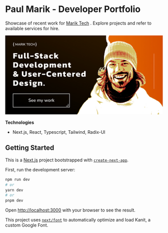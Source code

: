 # Paul Marik - Developer Portfolio

Showcase of recent work for [Marik Tech](https://www.marik.tech/) . Explore projects and refer to available services for hire.

![Marik Tech - Software Engineer](https://github.com/pmarik/portfolio-nextjs/blob/main/public/marik-tech-og.jpg)

**Technologies**
- Next.js, React, Typescript, Tailwind, Radix-UI


## Getting Started

This is a [Next.js](https://nextjs.org/) project bootstrapped with [`create-next-app`](https://github.com/vercel/next.js/tree/canary/packages/create-next-app).

First, run the development server:

```bash
npm run dev
# or
yarn dev
# or
pnpm dev
```

Open [http://localhost:3000](http://localhost:3000) with your browser to see the result.


This project uses [`next/font`](https://nextjs.org/docs/basic-features/font-optimization) to automatically optimize and load Kanit, a custom Google Font.
